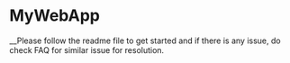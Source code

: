 # MyWebApp

__Please follow the readme file to get started and if there is any issue, do check FAQ 
for similar issue for resolution.